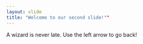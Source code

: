 ```yaml
---
layout: slide
title: "Welcome to our second slide!""
---
```

A wizard is never late.
Use the left arrow to go back!
